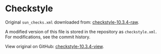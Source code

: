 # Checkstyle

Original `sun_checks.xml` downloaded from: [checkstyle-10.3.4-raw].

A modified version of this file is stored in the repository as
`checkstyle.xml`. For modifications, see the commit history.

View original on GitHub: [checkstyle-10.3.4-view].

[checkstyle-10.3.4-raw]: https://raw.githubusercontent.com/checkstyle/checkstyle/checkstyle-10.3.4/src/main/resources/sun_checks.xml

[checkstyle-10.3.4-view]: https://github.com/checkstyle/checkstyle/blob/checkstyle-10.3.4/src/main/resources/sun_checks.xml
